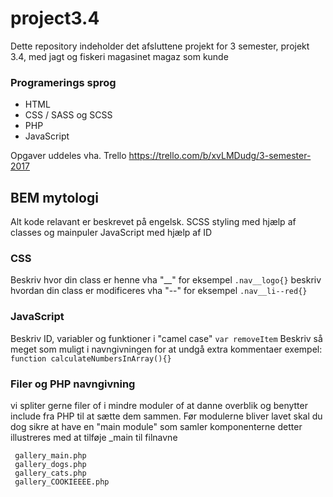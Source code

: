 # project3.4
Dette repository indeholder det afsluttene projekt for 3 semester, projekt 3.4, med jagt og fiskeri magasinet magaz som kunde

### Programerings sprog
* HTML
* CSS / SASS og SCSS
* PHP
* JavaScript

Opgaver uddeles vha. Trello https://trello.com/b/xvLMDudg/3-semester-2017

## BEM mytologi
Alt kode relavant er beskrevet på engelsk. SCSS styling med hjælp af classes og mainpuler JavaScript med hjælp af ID
### CSS
Beskriv hvor din class er henne vha "__" for eksempel 
`.nav__logo{}`
beskriv hvordan din class er modificeres vha "--" for eksempel 
`.nav__li--red{}`
### JavaScript
Beskriv ID, variabler og funktioner i "camel case"
`var removeItem`
Beskriv så meget som muligt i navngivningen for at undgå extra kommentaer
exempel:
`function calculateNumbersInArray(){}`

### Filer og PHP navngivning

vi spliter gerne filer of i mindre moduler of at danne overblik og benytter include fra PHP til at sætte dem sammen. Før modulerne bliver lavet skal du dog sikre at have en "main module" som samler komponenterne detter illustreres med at tilføje _main til filnavne
```
 gallery_main.php
 gallery_dogs.php
 gallery_cats.php
 gallery_COOKIEEEE.php
```
